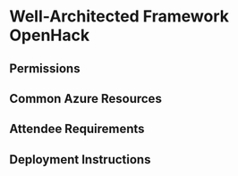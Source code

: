 # Well-Architected Framework OpenHack

## Permissions

## Common Azure Resources

## Attendee Requirements

## Deployment Instructions